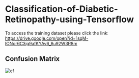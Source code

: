 # Classification-of-Diabetic-Retinopathy-using-Tensorflow

To access the training dataset please click the link:
https://drive.google.com/open?id=1sqM-IONor6C3ig9afKYAv6_8u92W3R8m

## Confusion Matrix
![cf](https://user-images.githubusercontent.com/26629945/59032971-58030200-8889-11e9-910d-c68a003ae7c7.JPG)

